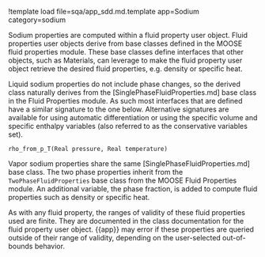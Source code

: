!template load file=sqa/app_sdd.md.template app=Sodium category=sodium

Sodium properties are computed within a fluid property user object. Fluid properties user objects derive
from base classes defined in the MOOSE fluid properties module. These base classes define interfaces that other
objects, such as Materials, can leverage to make the fluid property user object retrieve the desired fluid properties,
e.g. density or specific heat.

Liquid sodium properties do not include phase changes, so the derived class naturally
derives from the [SinglePhaseFluidProperties.md] base class in the Fluid Properties module.
As such most interfaces that are defined have a similar signature to the one below. Alternative signatures are available for using automatic differentiation or using the specific volume and specific enthalpy variables (also referred to as the conservative variables set).

```
rho_from_p_T(Real pressure, Real temperature)
```

Vapor sodium properties share the same [SinglePhaseFluidProperties.md] base class. The two phase properties inherit from the `TwoPhaseFluidProperties`
base class from the MOOSE Fluid Properties module. An additional variable, the phase fraction, is added to compute fluid properties such as density or specific heat.

As with any fluid property, the ranges of validity of these fluid properties used are finite. They are documented in the class documentation
for the fluid property user object. {{app}} may error if these properties are queried outside
of their range of validity, depending on the user-selected out-of-bounds behavior.
